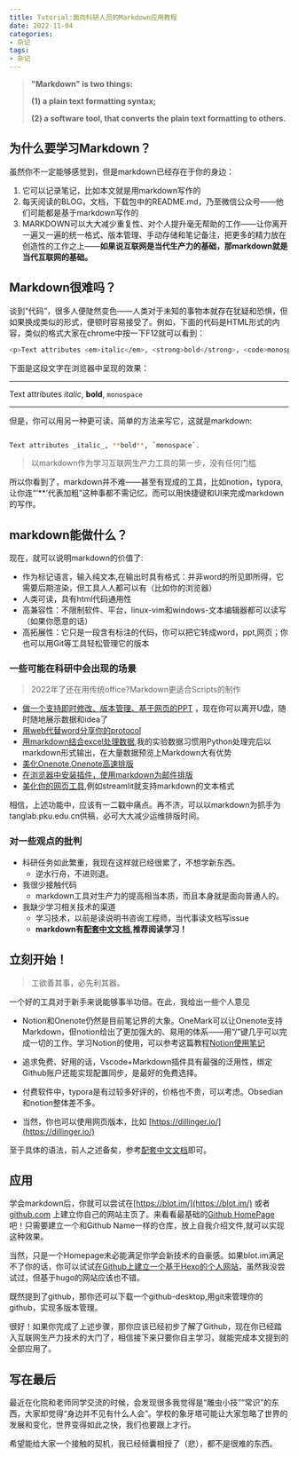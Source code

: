 ```yaml
---
title: Tutorial:面向科研人员的Markdown应用教程
date: 2022-11-04
categories:
- 杂记
tags:
- 杂记
---
```





> **"Markdown" is two things:**
> 
> 
> **(1) a plain text formatting syntax;**
> 
> **(2) a software tool, that converts the plain text formatting to others.**
> 

<!--more-->

## 为什么要学习Markdown？

虽然你不一定能够感觉到，但是markdown已经存在于你的身边：

1. 它可以记录笔记，比如本文就是用markdown写作的
2. 每天阅读的BLOG，文档，下载包中的README.md，乃至微信公众号——他们可能都是基于markdown写作的
3. MARKDOWN可以大大减少重复性、对个人提升毫无帮助的工作——让你离开一遍又一遍的统一格式、版本管理、手动存储和笔记备注，把更多的精力放在创造性的工作之上——**如果说互联网是当代生产力的基础，那markdown就是当代互联网的基础。**

<!--more-->

## Markdown很难吗？

谈到“代码”，很多人便陡然变色——人类对于未知的事物本就存在犹疑和恐惧，但如果换成类似的形式，便顿时容易接受了。例如，下面的代码是HTML形式的内容，类似的格式大家在chrome中按一下F12就可以看到：

```bash
<p>Text attributes <em>italic</em>, <strong>bold</strong>, <code>monospace</code>.</p>

```

下面是这段文字在浏览器中呈现的效果：

---

Text attributes *italic*, **bold**, `monospace`

---

但是，你可以用另一种更可读、简单的方法来写它，这就是markdown:

```bash

Text attributes _italic_, **bold**, `monospace`.
```
> 
> 以markdown作为学习互联网生产力工具的第一步，没有任何门槛
> 

所以你看到了，markdown并不难——甚至有现成的工具，比如notion，typora, 让你连“‘**’代表加粗”这种事都不需记忆，而可以用快捷键和UI来完成markdown的写作。

## markdown能做什么？

现在，就可以说明markdown的价值了:

- 作为标记语言，输入纯文本,在输出时具有格式：并非word的所见即所得，它需要后期渲染，但工具人人都可以有（比如你的浏览器）
- 人类可读，具有html代码通用性
- 高兼容性：不限制软件、平台，linux-vim和windows-文本编辑器都可以读写（如果你愿意的话）
- 高拓展性：它只是一段含有标注的代码，你可以把它转成word，ppt,网页；你也可以用Git等工具轻松管理它的版本

### 一些可能在科研中会出现的场景

> 2022年了还在用传统office?Markdown更适合Scripts的制作
> 
- [做一个支持即时修改、版本管理、基于网页的PPT](https://demo.sli.dev/composable-vue/1) ，现在你可以离开U盘，随时随地展示数据和idea了
- [用web代替word分享你的protocol](http://tanglab.pku.edu.cn/2022/11/02/R&D/2022/%E5%9F%BA%E4%BA%8ENMRPipe%E7%9A%84RDC%E6%95%B0%E6%8D%AE%E5%A4%84%E7%90%86%E6%95%99%E7%A8%8B%202a112f74ab744859baeea5a26ca18cb8/)
- [用markdown结合excel处理数据](https://tableconvert.com/zh-cn/markdown-to-excel),我的实验数据习惯用Python处理完后以markdown形式输出，在大量数据预览上Markdown大有优势
- [美化Onenote,Onenote高速排版](https://onemark.neux.studio/)
- [在浏览器中安装插件，使用markdown为邮件排版](https://markdown-here.com/)
- [美化你的网页工具](https://github.com/whitphx/streamlit-webrtc),例如streamlit就支持markdown的文本格式

相信，上述功能中，应该有一二戳中痛点。再不济，可以以markdown为抓手为tanglab.pku.edu.cn供稿，必可大大减少运维排版时间。

### 对一些观点的批判

- 科研任务如此繁重，我现在这样就已经很累了，不想学新东西。
    - 逆水行舟，不进则退。
- 我很少接触代码
    - markdown工具对生产力的提高相当本质，而且本身就是面向普通人的。
- 我缺少学习相关技术的渠道
    - 学习技术，以前是读说明书咨询工程师，当代事读文档写issue
    - **markdown有[配套中文文档](https://www.markdown.xyz/),推荐阅读学习！**

## 立刻开始！

> 工欲善其事，必先利其器。
> 

一个好的工具对于新手来说能够事半功倍。在此，我给出一些个人意见

- Notion和Onenote仍然是目前笔记界的大象。OneMark可以让Onenote支持Markdown，但notion给出了更加强大的、易用的体系——用“/”键几乎可以完成一切的工作。学习Notion的使用，可以参考这篇教程[Notion使用笔记](https://www.notion.so/Notion-c03630aaa2a64421ac4268420e2b0ba6)

- 追求免费、好用的话，Vscode+Markdown插件具有最强的泛用性，绑定Github账户还能实现配置同步，是最好的免费选择。
- 付费软件中，typora是有过较多好评的，价格也不贵，可以考虑。Obsedian和notion整体差不多。
- 当然，你也可以使用网页版本，比如 [https://dillinger.io/](https://dillinger.io/)

至于具体的语法，前人之述备矣，参考[配套中文文档](https://www.markdown.xyz/)即可。

## 应用

学会markdown后，你就可以尝试在[https://blot.im/](https://blot.im/) 或者 [github.com](http://github.com) 上建立你自己的网站主页了。来看看最基础的[Github HomePage](https://github.com/DF-Master)吧！只需要建立一个和Github Name一样的仓库，放上自我介绍文件,就可以实现这种效果。

当然，只是一个Homepage未必能满足你学会新技术的自豪感。如果blot.im满足不了你的话，你可以试试[在Github上建立一个基于Hexo的个人网站](https://www.notion.so/9153624b700d486190e49c32cc2b8bf4)，虽然我没尝试过，但基于hugo的网站应该也不错。

既然提到了github，那你还可以下载一个github-desktop,用git来管理你的github，实现多版本管理。

很好！如果你完成了上述步骤，那你应该已经初步了解了Github，现在你已经踏入互联网生产力技术的大门了，相信接下来只要你自主学习，就能完成本文提到的全部应用了。

## 写在最后

最近在化院和老师同学交流的时候，会发现很多我觉得是“雕虫小技”“常识”的东西，大家却觉得“身边并不见有什么人会”。学校的象牙塔可能让大家忽略了世界的发展和变化，世界变得如此之快，我们也要跟上才行。

希望能给大家一个接触的契机，我已经倾囊相授了（悲），都不是很难的东西。